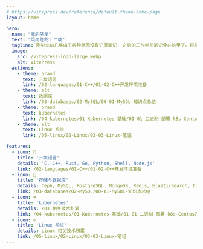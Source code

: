 ```yaml
---
# https://vitepress.dev/reference/default-theme-home-page
layout: home

hero:
  name: "我的随笔"
  text: "风雨蹉跎十二载"
  tagline: 刚毕业前几年由于各种原因没有记录笔记, 之后的工作学习笔记全在这里了。将笔记做到页面上方便以后使用时可以随时随地查看。
  image:
    src: /vitepress-logo-large.webp
    alt: VitePress
  actions:
    - theme: brand
      text: 开发语言
      link: /02-languages/01-C++/01-02-C++开发环境准备
    - theme: alt
      text: 数据库
      link: /03-databases/02-MySQL/00-01-MySQL-知识点总结
    - theme: brand
      text: kubernetes
      link: /04-kubernetes/01-Kubernetes-基础/01-01-二进制-部署-k8s-Centos7.9
    - theme: alt
      text: Linux 系统
      link: /05-linux/02-Linux/03-03-Linux-笔记

features:
  - icon: 📝
    title: '开发语言'
    details: 'C, C++, Rust, Go, Python, Shell, Node.js'
    link: /02-languages/01-C++/01-02-C++开发环境准备
  - icon: 🚀
    title: '存储与数据库'
    details: Ceph, MySQL, PostgreSQL, MongoDB, Redis, ElasticSearch, Clickhouse, etcd
    link: /03-databases/02-MySQL/00-01-MySQL-知识点总结
  - icon: ☸️
    title: 'kubernetes'
    details: k8s 相关技术积累
    link: /04-kubernetes/01-Kubernetes-基础/01-01-二进制-部署-k8s-Centos7.9
  - icon: ⚙️
    title: 'Linux 系统'
    details: Linux 相关技术积累
    link: /05-linux/02-Linux/03-03-Linux-笔记
---
```

